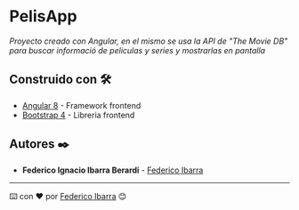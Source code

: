 # PelisApp

_Proyecto creado con Angular, en el mismo se usa la API de "The Movie DB" para buscar informació de peliculas y series y mostrarlas en pantalla_

## Construido con 🛠️

* [Angular 8](https://angular.io/) - Framework frontend
* [Bootstrap 4](https://getbootstrap.com/) - Libreria frontend

## Autores ✒️

* **Federico Ignacio Ibarra Berardi** - [Federico Ibarra](https://github.com/EuronGreyjoy91)

---
⌨️ con ❤️ por [Federico Ibarra](https://github.com/EuronGreyjoy91) 😊
